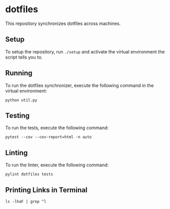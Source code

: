 # dotfiles

This repository synchronizes dotfiles across machines.

## Setup

To setup the repository, run `./setup` and activate the virtual environment the script tells you to.

## Running

To run the dotfiles synchronizer, execute the following command in the virtual environment:

```shell
python util.py
```

## Testing

To run the tests, execute the following command:

```shell
pytest --cov --cov-report=html -n auto
```

## Linting

To run the linter, execute the following command:

```shell
pylint dotfiles tests
```

## Printing Links in Terminal

```shell
ls -lhaF | grep ^l
```
